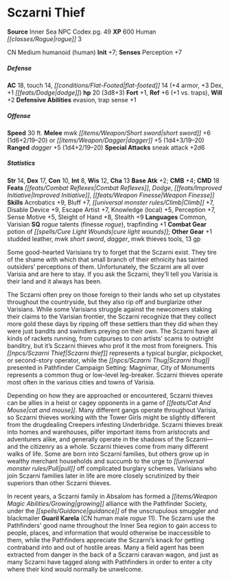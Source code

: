 ﻿---
cssclass: [monsters]
title1: Sczarni Thief
title2: Sczarni Thief
CR: 2
sources:
- name: Inner Sea NPC Codex
  page: 49
  link: http://paizo.com/products/btpy92lj?Pathfinder-Campaign-Setting-Inner-Sea-NPC-Codex
XP: 600
race: Human
classes:
- rogue 3
alignment: CN
size: Medium
type: humanoid
subtypes:
- human
initiative:
  bonus: 7
AC:
  AC: 18
  touch: 14
  flat_footed: 14
  components:
    armor: 4
    dex: 3
    dodge: 1
HP:
  HP: 20
  long: 3d8+3
saves:
  fort: 1
  ref: 6
  ref_other: +1 vs. traps
  will: 2
defensive_abilities:
- evasion
- trap sense +1
speeds:
  base: 30
attacks:
  melee:
  - - text: mwk short sword +6 (1d6+2/19-20)
      entries:
      - - damage: 1d6+2
          crit_range: 19-20
      attack: mwk short sword
      bonus:
      - 6
  - - text: dagger +5 (1d4+3/19-20)
      entries:
      - - damage: 1d4+3
          crit_range: 19-20
      attack: dagger
      bonus:
      - 5
  ranged:
  - - text: dagger +5 (1d4+2/19-20)
      entries:
      - - damage: 1d4+2
          crit_range: 19-20
      attack: dagger
      bonus:
      - 5
  special:
  - sneak attack +2d6
ability_scores:
  STR: 14
  DEX: 17
  CON: 10
  INT: 8
  WIS: 12
  CHA: 13
BAB: 2
CMB: 4
CMD: 18
feats:
- name: Combat Reflexes
- name: Dodge
- name: Improved Initiative
- name: Weapon Finesse
skills:
  Acrobatics: 9
  Bluff: 7
  Climb: 7
  Disable Device: 9
  Escape Artist: 7
  Knowledge (local): 5
  Perception: 7
  Sense Motive: 5
  Sleight of Hand: 8
  Stealth: 9
languages:
- Common
- Varisian
special_qualities:
- rogue talents (finesse rogue)
- trapfinding +1
gear:
  combat:
  - potion of cure light wounds
  other:
  - +1 studded leather
  - mwk short sword
  - dagger
  - mwk thieves tools
  - 13 gp
desc_long: |-
  Some good-hearted Varisians try to forget that the Sczarni exist. They tire of the shame with which that small branch of their ethnicity has tainted outsiders' perceptions of them. Unfortunately, the Sczarni are all over Varisia and are here to stay. If you ask the Sczarni, they'll tell you Varisia is their land and it always has been.

  The Sczarni often prey on those foreign to their lands who set up citystates throughout the countryside, but they also rip off and burglarize other Varisians. While some Varisians struggle against the newcomers staking their claims to the Varisian frontier, the Sczarni recognize that they collect more gold these days by ripping off these settlers than they did when they were just bandits and swindlers preying on their own. The Sczarni have all kinds of rackets running, from cutpurses to con artists' scams to outright banditry, but it's Sczarni thieves who prof it the most from foreigners. This Sczarni thief represents a typical burglar, pickpocket, or second-story operator, while the Sczarni thug presented in Pathfinder Campaign Setting: Magnimar, City of Monuments represents a common thug or low-level leg-breaker. Sczarni thieves operate most often in the various cities and towns of Varisia.

  Depending on how they are approached or encountered, Sczarni thieves can be allies in a heist or cagey opponents in a game of cat and mouse. Many different gangs operate throughout Varisia, so Sczarni thieves working with the Tower Girls might be slightly different from the drugdealing Creepers infesting Underbridge. Sczarni thieves break into homes and warehouses, pilfer important items from aristocrats and adventurers alike, and generally operate in the shadows of the Sczarni-and the citizenry as a whole. Sczarni thieves come from many different walks of life. Some are born into Sczarni families, but others grow up in wealthy merchant households and succumb to the urge to pull off complicated burglary schemes. Varisians who join Sczarni families later in life are more closely scrutinized by their superiors than other Sczarni thieves.

  In recent years, a Sczarni family in Absalom has formed a growing alliance with the Pathfinder Society, under the guidance of the unscrupulous smuggler and blackmailer Guaril Karela (CN human male rogue 11). The Sczarni use the Pathfinders' good name throughout the Inner Sea region to gain access to people, places, and information that would otherwise be inaccessible to them, while the Pathfinders appreciate the Sczarni's knack for getting contraband into and out of hostile areas. Many a field agent has been extracted from danger in the back of a Sczarni caravan wagon, and just as many Sczarni have tagged along with Pathfinders in order to enter a city where their kind would normally be unwelcome.

---

# Sczarni Thief

**Source** Inner Sea NPC Codex pg. 49
**XP** 600
Human _[[classes/Rogue|rogue]]_ 3

CN Medium humanoid (human)
**Init** +7; **Senses** Perception +7

##### Defense

**AC** 18, touch 14, _[[conditions/Flat-Footed|flat-footed]]_ 14 (+4 armor, +3 Dex, +1 _[[feats/Dodge|dodge]]_)
**hp** 20 (3d8+3)
**Fort** +1, **Ref** +6 (+1 vs. traps), **Will** +2
**Defensive Abilities** evasion, trap sense +1

##### Offense
**Speed** 30 ft.
**Melee** mwk _[[items/Weapon/Short sword|short sword]]_ +6 (1d6+2/19–20) or _[[items/Weapon/Dagger|dagger]]_ +5 (1d4+3/19–20)
**Ranged** _dagger_ +5 (1d4+2/19–20)
**Special Attacks** sneak attack +2d6

##### Statistics
**Str** 14, **Dex** 17, **Con** 10, **Int** 8, **Wis** 12, **Cha** 13
**Base Atk** +2; **CMB** +4; **CMD** 18
**Feats** _[[feats/Combat Reflexes|Combat Reflexes]]_, _Dodge_, _[[feats/Improved Initiative|Improved Initiative]]_, _[[feats/Weapon Finesse|Weapon Finesse]]_
**Skills** Acrobatics +9, Bluff +7, _[[universal monster rules/Climb|Climb]]_ +7, Disable Device +9, Escape Artist +7, Knowledge (local) +5, Perception +7, Sense Motive +5, Sleight of Hand +8, Stealth +9
**Languages** Common, Varisian
**SQ** _rogue_ talents (finesse _rogue_), trapfinding +1
**Combat Gear** potion of _[[spells/Cure Light Wounds|cure light wounds]]_; **Other Gear** +1 studded leather, mwk _short sword_, _dagger_, mwk thieves tools, 13 gp

Some good-hearted Varisians try to forget that the Sczarni exist. They tire of the shame with which that small branch of their ethnicity has tainted outsiders’ perceptions of them. Unfortunately, the Sczarni are all over Varisia and are here to stay. If you ask the Sczarni, they’ll tell you Varisia is their land and it always has been.

The Sczarni often prey on those foreign to their lands who set up citystates throughout the countryside, but they also rip off and burglarize other Varisians. While some Varisians struggle against the newcomers staking their claims to the Varisian frontier, the Sczarni recognize that they collect more gold these days by ripping off these settlers than they did when they were just bandits and swindlers preying on their own. The Sczarni have all kinds of rackets running, from cutpurses to con artists’ scams to outright banditry, but it’s Sczarni thieves who prof it the most from foreigners. This _[[npcs/Sczarni Thief|Sczarni thief]]_ represents a typical burglar, pickpocket, or second-story operator, while the _[[npcs/Sczarni Thug|Sczarni thug]]_ presented in Pathfinder Campaign Setting: Magnimar, City of Monuments represents a common thug or low-level leg-breaker. Sczarni thieves operate most often in the various cities and towns of Varisia.

Depending on how they are approached or encountered, Sczarni thieves can be allies in a heist or cagey opponents in a game of _[[feats/Cat And Mouse|cat and mouse]]_. Many different gangs operate throughout Varisia, so Sczarni thieves working with the Tower Girls might be slightly different from the drugdealing Creepers infesting Underbridge. Sczarni thieves break into homes and warehouses, pilfer important items from aristocrats and adventurers alike, and generally operate in the shadows of the Sczarni—and the citizenry as a whole. Sczarni thieves come from many different walks of life. Some are born into Sczarni families, but others grow up in wealthy merchant households and succumb to the urge to _[[universal monster rules/Pull|pull]]_ off complicated burglary schemes. Varisians who join Sczarni families later in life are more closely scrutinized by their superiors than other Sczarni thieves.

In recent years, a Sczarni family in Absalom has formed a _[[items/Weapon Magic Abilities/Growing|growing]]_ alliance with the Pathfinder Society, under the _[[spells/Guidance|guidance]]_ of the unscrupulous smuggler and blackmailer **Guaril Karela** (CN human male _rogue_ 11). The Sczarni use the Pathfinders’ good name throughout the Inner Sea region to gain access to people, places, and information that would otherwise be inaccessible to them, while the Pathfinders appreciate the Sczarni’s knack for getting contraband into and out of hostile areas. Many a field agent has been extracted from danger in the back of a Sczarni caravan wagon, and just as many Sczarni have tagged along with Pathfinders in order to enter a city where their kind would normally be unwelcome.